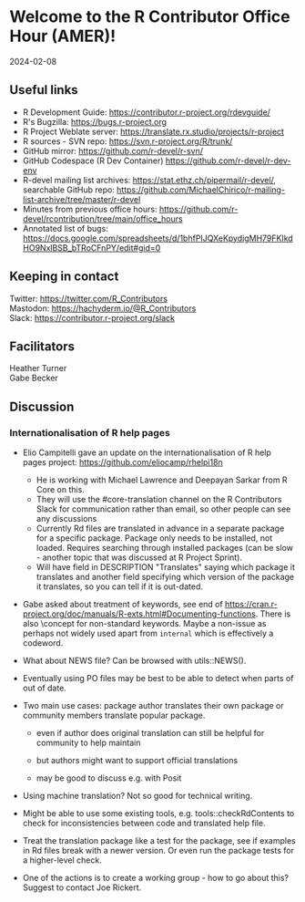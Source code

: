 # Welcome to the R Contributor Office Hour (AMER)!
2024-02-08

## Useful links

 * R Development Guide: https://contributor.r-project.org/rdevguide/ 
 * R's Bugzilla: https://bugs.r-project.org 
 * R Project Weblate server: https://translate.rx.studio/projects/r-project 
 * R sources - SVN repo: https://svn.r-project.org/R/trunk/ 
 * GitHub mirror: https://github.com/r-devel/r-svn/ 
 * GitHub Codespace (R Dev Container) https://github.com/r-devel/r-dev-env 
 * R-devel mailing list archives: https://stat.ethz.ch/pipermail/r-devel/, searchable GitHub repo: https://github.com/MichaelChirico/r-mailing-list-archive/tree/master/r-devel 
 * Minutes from previous office hours: https://github.com/r-devel/rcontribution/tree/main/office_hours 
 * Annotated list of bugs: https://docs.google.com/spreadsheets/d/1bhfPIJQXeKpydigMH79FKIkdHO9NxlBSB_bTRoCFnPY/edit#gid=0
  
## Keeping in contact

Twitter: https://twitter.com/R_Contributors  
Mastodon: https://hachyderm.io/@R_Contributors  
Slack: https://contributor.r-project.org/slack  

## Facilitators

Heather Turner  
Gabe Becker

## Discussion

### Internationalisation of R help pages

 - Elio Campitelli gave an update on the internationalisation of R help pages project: https://github.com/eliocamp/rhelpi18n
     - He is working with Michael Lawrence and Deepayan Sarkar from R Core on this.
     - They will use the #core-translation channel on the R Contributors Slack for communication rather than email, so other people can see any discussions
     - Currently Rd files are translated in advance in a separate package for a specific package. Package only needs to be installed, not loaded. Requires searching through installed packages (can be slow - another topic that was discussed at R Project Sprint).
     - Will have field in DESCRIPTION "Translates" saying which package it translates and another field specifying which version of the package it translates, so you can tell if it is out-dated.
 - Gabe asked about treatment of keywords, see end of https://cran.r-project.org/doc/manuals/R-exts.html#Documenting-functions. There is also \concept for non-standard keywords. Maybe a non-issue as perhaps not widely used apart from `internal` which is effectively a codeword.
 - What about NEWS file? Can be browsed with utils::NEWS().
 - Eventually using PO files may be best to be able to detect when parts of out of date.
 - Two main use cases: package author translates their own package or community members translate popular package.

     - even if author does original translation can still be helpful for community to help maintain

    - but authors might want to support official translations

    - may be good to discuss e.g. with Posit

 - Using machine translation? Not so good for technical writing.
 - Might be able to use some existing tools, e.g. tools::checkRdContents to check for inconsistencies between code and translated help file.
 - Treat the translation package like a test for the package, see if examples in Rd files break with a newer version. Or even run the package tests for a higher-level check.
 - One of the actions is to create a working group - how to go about this? Suggest to contact Joe Rickert.


